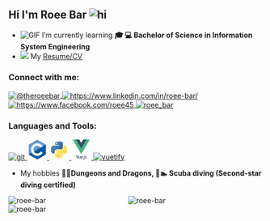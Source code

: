 ## Hi I'm Roee Bar <img src="https://user-images.githubusercontent.com/1303154/88677602-1635ba80-d120-11ea-84d8-d263ba5fc3c0.gif" width="28px" height="28px" alt="hi">

- <img alt="GIF" src="https://github.com/SP-XD/SP-XD/blob/main/images/Developer.gif" width="25" /> I’m currently learning **:mortar_board: :computer: Bachelor of Science in Information System Engineering**
- <img 
    src="https://github.com/SP-XD/SP-XD/blob/main/images/letterbox.gif?raw=true"
    width="25"
  />
  My [Resume/CV](https://drive.google.com/file/d/1ZOIMqycUFf7U-HbIKAdzW3jdulxoZ3SF/view?usp=sharing)

<h3 align="left">Connect with me:</h3>
<p align="left">
  <a 
    href="https://twitter.com/@theroeebar"
    target="blank"
  >
      <img
        align="center"
        src="https://raw.githubusercontent.com/rahuldkjain/github-profile-readme-generator/master/src/images/icons/Social/twitter.svg"
        alt="@theroeebar"
        height="30"
        width="40"
      />
  </a>
<a
  href="https://linkedin.com/in/https://www.linkedin.com/in/roee-bar/"
  target="blank"
>
  <img
    align="center"
    src="https://raw.githubusercontent.com/rahuldkjain/github-profile-readme-generator/master/src/images/icons/Social/linked-in-alt.svg"
    alt="https://www.linkedin.com/in/roee-bar/"
    height="30"
    width="40"
  />
</a>
<a
  href="https://fb.com/https://www.facebook.com/roee45"
  target="blank"
>
  <img
    align="center"
    src="https://raw.githubusercontent.com/rahuldkjain/github-profile-readme-generator/master/src/images/icons/Social/facebook.svg" 
    alt="https://www.facebook.com/roee45"
    height="30"
    width="40"
  />
</a>
<a
  href="https://instagram.com/roee_bar"
  target="blank"
>
  <img
    align="center"
    src="https://raw.githubusercontent.com/rahuldkjain/github-profile-readme-generator/master/src/images/icons/Social/instagram.svg"
    alt="roee_bar"
    height="30"
    width="40"
  />
</a>
</p>

<h3 align="left">Languages and Tools:</h3>
<p align="left">
  <a
  href="https://git-scm.com/"
  target="_blank"
  rel="noreferrer">
    <img
      src="https://www.vectorlogo.zone/logos/git-scm/git-scm-icon.svg"
      alt="git"
      width="40"
      height="40"/>
  </a>
  <a 
    href="https://www.cprogramming.com/"
    target="_blank"
    rel="noreferrer">
      <img
        src="https://raw.githubusercontent.com/devicons/devicon/master/icons/c/c-original.svg"
        alt="c"
        width="40"
        height="40"/>
  </a>
  <a
  href="https://www.python.org"
  target="_blank"
  rel="noreferrer">
    <img
      src="https://raw.githubusercontent.com/devicons/devicon/master/icons/python/python-original.svg"
      alt="python"
      width="40"
      height="40"/>
  </a>
  <a
    href="https://vuejs.org/"
    target="_blank"
    rel="noreferrer"> 
      <img
        src="https://raw.githubusercontent.com/devicons/devicon/master/icons/vuejs/vuejs-original-wordmark.svg"
        alt="vuejs"
        width="40"
        height="40"/>
  </a>
  <a
    href="https://vuetifyjs.com/en/"
    target="_blank"
    rel="noreferrer">
      <img
        src="https://bestofjs.org/logos/vuetify.svg"
        alt="vuetify"
        width="40"
        height="40"/>
  </a>
</p>

- My hobbies :game_die::dragon_face:**Dungeons and Dragons, :ocean::swimmer: Scuba diving (Second-star diving certified)**

<p><img align="left" width="47%" src="https://github-readme-stats.vercel.app/api/top-langs?username=roee-bar&show_icons=true&locale=en&layout=compact" alt="roee-bar" />

<p><img align="left" width="47%" src="https://github-readme-stats.vercel.app/api?username=roee-bar&show_icons=true&locale=en" alt="roee-bar" /></p>

<p><img align="left" width="47%" src="https://github-readme-streak-stats.herokuapp.com/?user=roee-bar&" alt="roee-bar" /></p>

